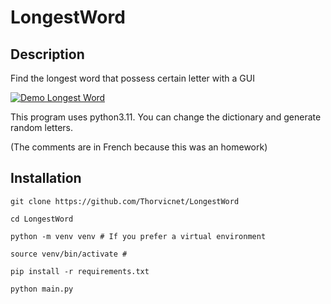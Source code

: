 # LongestWord
## Description
Find the longest word that possess certain letter with a GUI


[![Demo Longest Word](https://media.giphy.com/media/qTI3o6Wy6xxkud9N9p/giphy.gif)](https://youtu.be/5BoX3E7jjDA)

This program uses python3.11.
You can change the dictionary and generate random letters.

(The comments are in French because this was an homework)

## Installation
```
git clone https://github.com/Thorvicnet/LongestWord

cd LongestWord

python -m venv venv # If you prefer a virtual environment

source venv/bin/activate #

pip install -r requirements.txt

python main.py
```
